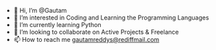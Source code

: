 - 👋 Hi, I’m @Gautam
- 👀 I’m interested in Coding and Learning the Programming Languages
- 🌱 I’m currently learning Python
- 💞️ I’m looking to collaborate on Active Projects & Freelance
- 📫 How to reach me gautamreddys@rediffmail.com

<!---
Gautam is a ✨ special ✨ repository because its `README.md` (this file) appears on your GitHub profile.
You can click the Preview link to take a look at your changes.
--->
